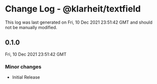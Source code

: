# Change Log - @klarheit/textfield

This log was last generated on Fri, 10 Dec 2021 23:51:42 GMT and should not be manually modified.

## 0.1.0
Fri, 10 Dec 2021 23:51:42 GMT

### Minor changes

- Initial Release

